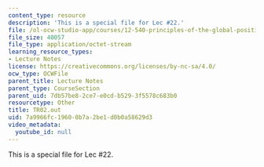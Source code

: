 ```yaml
---
content_type: resource
description: 'This is a special file for Lec #22.'
file: /ol-ocw-studio-app/courses/12-540-principles-of-the-global-positioning-system-spring-2012/7a9966fc19600b7a2be1d0b0a58629d3_TR02.out
file_size: 40057
file_type: application/octet-stream
learning_resource_types:
- Lecture Notes
license: https://creativecommons.org/licenses/by-nc-sa/4.0/
ocw_type: OCWFile
parent_title: Lecture Notes
parent_type: CourseSection
parent_uid: 7db57be8-2ce7-e0cd-b529-3f5578c683b0
resourcetype: Other
title: TR02.out
uid: 7a9966fc-1960-0b7a-2be1-d0b0a58629d3
video_metadata:
  youtube_id: null
---
```

This is a special file for Lec #22.